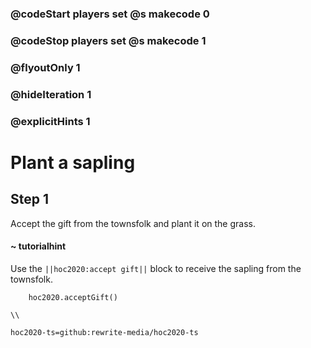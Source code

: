 ### @codeStart players set @s makecode 0
### @codeStop players set @s makecode 1

### @flyoutOnly 1
### @hideIteration 1
### @explicitHints 1

# Plant a sapling

## Step 1
Accept the gift from the townsfolk and plant it on the grass. 

#### ~ tutorialhint 
Use the ``||hoc2020:accept gift||`` block to receive the sapling from the townsfolk.

```ghost
    hoc2020.acceptGift()
```
```template
\\
```
```package
hoc2020-ts=github:rewrite-media/hoc2020-ts
```